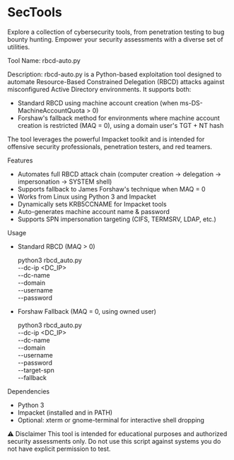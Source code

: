 # SecTools
Explore a collection of cybersecurity tools, from penetration testing to bug bounty hunting. Empower your security assessments with a diverse set of utilities.

Tool Name: rbcd-auto.py

Description:
rbcd-auto.py is a Python-based exploitation tool designed to automate Resource-Based Constrained Delegation (RBCD) attacks against misconfigured Active Directory environments. It supports both:
  - Standard RBCD using machine account creation (when ms-DS-MachineAccountQuota > 0)
  - Forshaw's fallback method for environments where machine account creation is restricted (MAQ = 0), using a domain user's TGT + NT hash

The tool leverages the powerful Impacket toolkit and is intended for offensive security professionals, penetration testers, and red teamers.

Features
  - Automates full RBCD attack chain (computer creation → delegation → impersonation → SYSTEM shell)
  - Supports fallback to James Forshaw's technique when MAQ = 0
  - Works from Linux using Python 3 and Impacket
  - Dynamically sets KRB5CCNAME for Impacket tools
  - Auto-generates machine account name & password
  - Supports SPN impersonation targeting (CIFS, TERMSRV, LDAP, etc.)

Usage
  - Standard RBCD (MAQ > 0)
    
    python3 rbcd_auto.py \
      --dc-ip <DC_IP> \
      --dc-name <FQDN> \
      --domain <domain> \
      --username <username> \
      --password <password>
    
  - Forshaw Fallback (MAQ = 0, using owned user)

    python3 rbcd_auto.py \
      --dc-ip <DC_IP> \
      --dc-name <FQDN> \
      --domain <domain> \
      --username <username> \
      --password <password> \
      --target-spn <SPN> \
      --fallback

Dependencies
  - Python 3
  - Impacket (installed and in PATH)
  - Optional: xterm or gnome-terminal for interactive shell dropping

⚠️ Disclaimer
This tool is intended for educational purposes and authorized security assessments only. Do not use this script against systems you do not have explicit permission to test.
